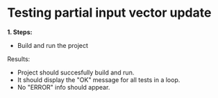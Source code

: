 # Testing partial input vector update

**1. Steps:**

* Build and run the project

Results:

* Project should succesfully build and run.
* It should display the "OK" message for all tests in a loop.
* No "ERROR" info should appear.
